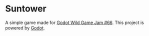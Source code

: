 # Suntower
A simple game made for [Godot Wild Game Jam #66](https://itch.io/jam/godot-wild-jam-66).
This project is powered by [Godot](https://godotengine.org/).

